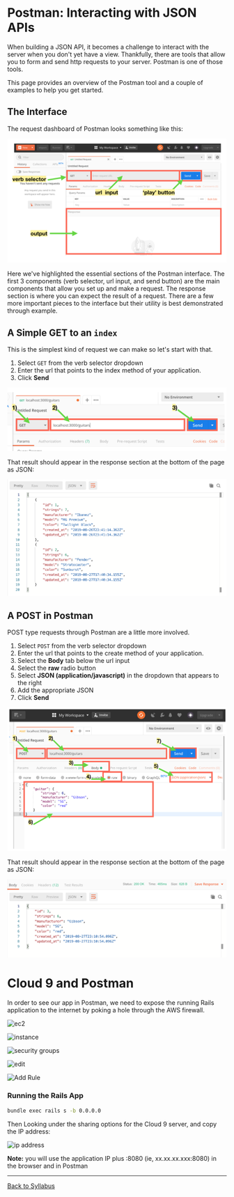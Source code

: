 # Postman: Interacting with JSON APIs

When building a JSON API, it becomes a challenge to interact with the server when you don't yet have a view. Thankfully, there are tools that allow you to form and send http requests to your server. Postman is one of those tools.

This page provides an overview of the Postman tool and a couple of examples to help you get started.

## The Interface

The request dashboard of Postman looks something like this:

![Postman Layout](./assets/postman-interface-layout.png)

Here we've highlighted the essential sections of the Postman interface. The first 3 components (verb selector, url input, and send button) are the main components that allow you set up and make a request. The response section is where you can expect the result of a request. There are a few more important pieces to the interface but their utility is best demonstrated through example.

## A Simple GET to an `index`

This is the simplest kind of request we can make so let's start with that.

1) Select `GET` from the verb selector dropdown
2) Enter the url that points to the index method of your application.
3) Click **Send**   

![Get Request with Postman](./assets/postman-get-send.png)

That result should appear in the response section at the bottom of the page as JSON:

![Get Response in Postman](./assets/postman-index-json.png)

## A POST in Postman

POST type requests through Postman are a little more involved.

1) Select `POST` from the verb selector dropdown
2) Enter the url that points to the create method of your application.
3) Select the **Body** tab below the url input
4) Select the **raw** radio button
5) Select **JSON (application/javascript)** in the dropdown that appears to the right
6) Add the appropriate JSON
7) Click **Send**

![Post Request in Postman](./assets/postman-post-send.png)

That result should appear in the response section at the bottom of the page as JSON:

![Post Response in Postman](./assets/postman-create-json.png)



# Cloud 9 and Postman

In order to see our app in Postman, we need to expose the running Rails application to the internet by poking a hole through the AWS firewall.

![ec2](https://content.screencast.com/users/mclark8/folders/Jing/media/de3baa8a-4304-45fe-98a1-bbe4b48f40a2/00000517.png)

![instance](https://content.screencast.com/users/mclark8/folders/Jing/media/0ca8960a-1bdf-45dd-8a18-65a97f5f4f0d/00000518.png)

![security groups](https://content.screencast.com/users/mclark8/folders/Jing/media/fdafc2c0-ec17-47df-88f2-c1ee54a2627e/00000519.png)

![edit](https://content.screencast.com/users/mclark8/folders/Jing/media/5a2cdedb-2cef-477c-b192-88bc8ecb43ba/00000520.png)

![Add Rule](https://content.screencast.com/users/mclark8/folders/Jing/media/08024915-2545-433b-8d8d-c41848e825d5/00000539.png)


### Running the Rails App
```bash
bundle exec rails s -b 0.0.0.0
```

Then Looking under the sharing options for the Cloud 9 server, and copy the IP address:

![ip address](https://content.screencast.com/users/mclark8/folders/Jing/media/b2ada5dd-9452-4123-a3c9-d6564a942305/00000522.png)

**Note:** you will use the application IP plus :8080 (ie, xx.xx.xx.xxx:8080) in the browser and in Postman

---
[Back to Syllabus](../README.md#unit-six-ruby-on-rails)
